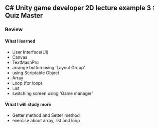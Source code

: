 ## C# Unity game developer 2D lecture example 3 : Quiz Master

### __Review__

#### What I learned
* User Interface(UI)
* Canvas
* TextMashPro
* arrange button using 'Layout Group'
* using Scriptable Object
* Array
* Loop (for loop)
* List
* switching screen using 'Game manager'
                                          
#### What I will study more
* Getter method and Setter method
* exercise about array, list and loop
  
